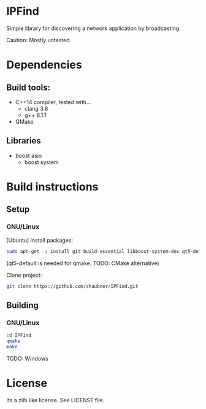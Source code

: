 # IPFind

Simple library for discovering a network application by broadcasting.

Caution: Mostly untested.

# Dependencies
## Build tools:
- C++14 compiler, tested with...
  - clang 3.8
  - g++ 6.1.1
- QMake

## Libraries
- boost asio
  - boost system

# Build instructions
## Setup
### GNU/Linux
[Ubuntu] Install packages:
```sh
sudo apt-get -y install git build-essential libboost-system-dev qt5-default
```
(qt5-default is needed for qmake. TODO: CMake alternative)

Clone project:
```sh
git clone https://github.com/ahaubner/IPFind.git
```

## Building
### GNU/Linux
```sh
cd IPFind
qmake
make
```

TODO: Windows

# License
Its a zlib like license. See LICENSE file.

